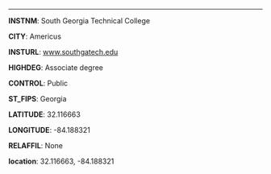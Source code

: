 
---
**INSTNM**: South Georgia Technical College

**CITY**: Americus

**INSTURL**: www.southgatech.edu

**HIGHDEG**: Associate degree

**CONTROL**: Public

**ST_FIPS**: Georgia

**LATITUDE**: 32.116663

**LONGITUDE**: -84.188321

**RELAFFIL**: None

**location**: 32.116663, -84.188321